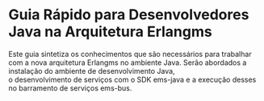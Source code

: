 Guia Rápido para Desenvolvedores Java na Arquitetura Erlangms
===

Este guia sintetiza os conhecimentos que são necessários para trabalhar com a nova arquitetura 
Erlangms no ambiente Java. Serão abordados a instalação do ambiente de desenvolvimento Java,  
o desenvolvimento de serviços com o SDK ems-java e a execução desses no barramento de serviços ems-bus.
